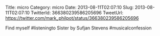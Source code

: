 Title: micro
Category: micro
Date: 2013-08-11T02:07:10
Slug: 2013-08-11T02:07:10
TwitterId: 366380239586205696
TweetUrl: https://twitter.com/mark_philpot/status/366380239586205696

Find myself #listeningto Sister by Sufjan Stevens #musicalconfession